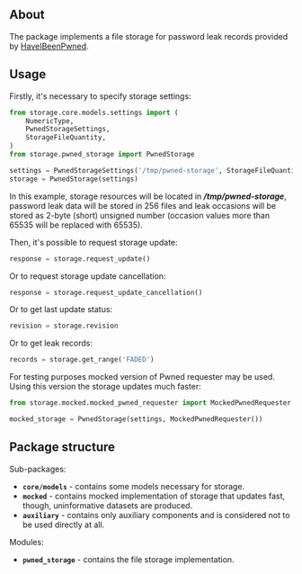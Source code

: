 ## About

The package implements a file storage for password leak records provided by [HaveIBeenPwned](https://haveibeenpwned.com/).  

## Usage

Firstly, it's necessary to specify storage settings:
```python
from storage.core.models.settings import (
    NumericType,
    PwnedStorageSettings,
    StorageFileQuantity,
)
from storage.pwned_storage import PwnedStorage

settings = PwnedStorageSettings('/tmp/pwned-storage', StorageFileQuantity.N_256, occasion_numeric_type=NumericType.SHORT)
storage = PwnedStorage(settings)
```
In this example, storage resources will be located in ***/tmp/pwned-storage***, password leak data will be stored in 256 files and leak occasions will be stored as 2-byte (short) unsigned number (occasion values more than 65535 will be replaced with 65535).

Then, it's possible to request storage update:
```python
response = storage.request_update()
```

Or to request storage update cancellation:
```python
response = storage.request_update_cancellation()
```

Or to get last update status:
```python
revision = storage.revision
```

Or to get leak records:
```python
records = storage.get_range('FADED')
```

For testing purposes mocked version of Pwned requester may be used. Using this version the storage updates much faster:
```python
from storage.mocked.mocked_pwned_requester import MockedPwnedRequester

mocked_storage = PwnedStorage(settings, MockedPwnedRequester())
```

## Package structure

Sub-packages:  
 - **`core/models`** - contains some models necessary for storage.
 - **`mocked`** - contains mocked implementation of storage that updates fast, though, uninformative datasets are produced.
 - **`auxiliary`** - contains only auxiliary components and is considered not to be used directly at all.

Modules:
 - **`pwned_storage`** - contains the file storage implementation.
